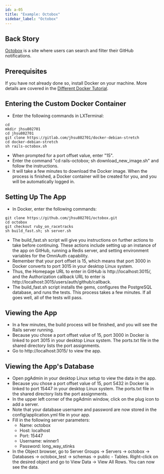 ```yaml
---
id: a-05
title: "Example: Octobox"
sidebar_label: "Octobox"
---
```


## Back Story
[Octobox](https://octobox.io/) is a site where users can search and filter their GitHub notifications.

## Prerequisites
If you have not already done so, install Docker on your machine.  More details are covered in the [Different Docker Tutorial](https://www.differentdockertutorial.com/).

## Entering the Custom Docker Container
* Enter the following commands in LXTerminal:
```
cd
mkdir jhsu802701
cd jhsu802701
git clone https://gitlab.com/jhsu802701/docker-debian-stretch
cd docker-debian-stretch
sh rails-octobox.sh
```
* When prompted for a port offset value, enter "15".
* Enter the command "cd rails-octobox; sh download_new_image.sh" and follow the instructions.
* It will take a few minutes to download the Docker image.  When the process is finished, a Docker container will be created for you, and you will be automatically logged in.

## Setting Up The App
* In Docker, enter the following commands:
```
git clone https://github.com/jhsu802701/octobox.git
cd octobox
git checkout ruby_on_racetracks
sh build_fast.sh; sh server.sh
```
* The build_fast.sh script will give you instructions on further actions to take before continuing.  These actions include setting up an instance of the app on GitHub, running a Redis server, and setting environment variables for the OmniAuth capability.
* Remember that your port offset is 15, which means that port 3000 in Docker converts to port 3015 in your desktop Linux system.
* Thus, the Homepage URL to enter in GitHub is http://localhost:3015/, and the Authorization callback URL to enter is http://localhost:3015/users/auth/github/callback.
* The build_fast.sh script installs the gems, configures the PostgreSQL database, and runs the tests. This process takes a few minutes. If all goes well, all of the tests will pass.

## Viewing the App
* In a few minutes, the build process will be finished, and you will see the Rails server running.
* Because you chose a port offset value of 15, port 3000 in Docker is linked to port 3015 in your desktop Linux system.  The ports.txt file in the shared directory lists the port assignments.
* Go to http://localhost:3015/ to view the app.

## Viewing the App's Database
* Open pgAdmin in your desktop Linux setup to view the data in the app.
* Because you chose a port offset value of 15, port 5432 in Docker is linked to port 15447 in your desktop Linux system.  The ports.txt file in the shared directory lists the port assignments.
* In the upper left corner of the pgAdmin window, click on the plug icon to add a server.
* Note that your database username and password are now stored in the config/application.yml file in your app.
* Fill in the following server parameters:
  * Name: octobox
  * Host: localhost
  * Port: 15447
  * Username: winner1
  * Password: long_way_stinks
* In the Object browser, go to Server Groups -> Servers -> octobox -> Databases -> octobox_test -> schemas -> public - Tables.  Right-click on the desired object and go to View Data -> View All Rows.  You can now see the data.

